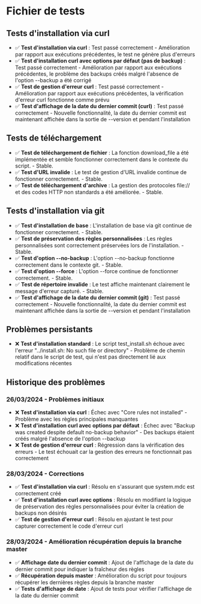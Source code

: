 # Fichier de tests

## Tests d'installation via curl
- ✅ **Test d'installation via curl** : Test passé correctement - Amélioration par rapport aux exécutions précédentes, le test ne génère plus d'erreurs
- ✅ **Test d'installation curl avec options par défaut (pas de backup)** : Test passé correctement - Amélioration par rapport aux exécutions précédentes, le problème des backups créés malgré l'absence de l'option --backup a été corrigé
- ✅ **Test de gestion d'erreur curl** : Test passé correctement - Amélioration par rapport aux exécutions précédentes, la vérification d'erreur curl fonctionne comme prévu
- ✅ **Test d'affichage de la date du dernier commit (curl)** : Test passé correctement - Nouvelle fonctionnalité, la date du dernier commit est maintenant affichée dans la sortie de --version et pendant l'installation

## Tests de téléchargement
- ✅ **Test de téléchargement de fichier** : La fonction download_file a été implémentée et semble fonctionner correctement dans le contexte du script. - Stable.
- ✅ **Test d'URL invalide** : Le test de gestion d'URL invalide continue de fonctionner correctement. - Stable.
- ✅ **Test de téléchargement d'archive** : La gestion des protocoles file:// et des codes HTTP non standards a été améliorée. - Stable.

## Tests d'installation via git
- ✅ **Test d'installation de base** : L'installation de base via git continue de fonctionner correctement. - Stable.
- ✅ **Test de préservation des règles personnalisées** : Les règles personnalisées sont correctement préservées lors de l'installation. - Stable.
- ✅ **Test d'option --no-backup** : L'option --no-backup fonctionne correctement dans le contexte git. - Stable.
- ✅ **Test d'option --force** : L'option --force continue de fonctionner correctement. - Stable.
- ✅ **Test de répertoire invalide** : Le test affiche maintenant clairement le message d'erreur capturé. - Stable.
- ✅ **Test d'affichage de la date du dernier commit (git)** : Test passé correctement - Nouvelle fonctionnalité, la date du dernier commit est maintenant affichée dans la sortie de --version et pendant l'installation

## Problèmes persistants
- ❌ **Test d'installation standard** : Le script test_install.sh échoue avec l'erreur "../install.sh: No such file or directory" - Problème de chemin relatif dans le script de test, qui n'est pas directement lié aux modifications récentes

## Historique des problèmes

### 26/03/2024 - Problèmes initiaux
- ❌ **Test d'installation via curl** : Échec avec "Core rules not installed" - Problème avec les règles principales manquantes
- ❌ **Test d'installation curl avec options par défaut** : Échec avec "Backup was created despite default no-backup behavior" - Des backups étaient créés malgré l'absence de l'option --backup
- ❌ **Test de gestion d'erreur curl** : Régression dans la vérification des erreurs - Le test échouait car la gestion des erreurs ne fonctionnait pas correctement

### 28/03/2024 - Corrections
- ✅ **Test d'installation via curl** : Résolu en s'assurant que system.mdc est correctement créé
- ✅ **Test d'installation curl avec options** : Résolu en modifiant la logique de préservation des règles personnalisées pour éviter la création de backups non désirés
- ✅ **Test de gestion d'erreur curl** : Résolu en ajustant le test pour capturer correctement le code d'erreur curl

### 28/03/2024 - Amélioration récupération depuis la branche master
- ✅ **Affichage date du dernier commit** : Ajout de l'affichage de la date du dernier commit pour indiquer la fraîcheur des règles
- ✅ **Récupération depuis master** : Amélioration du script pour toujours récupérer les dernières règles depuis la branche master
- ✅ **Tests d'affichage de date** : Ajout de tests pour vérifier l'affichage de la date du dernier commit 
